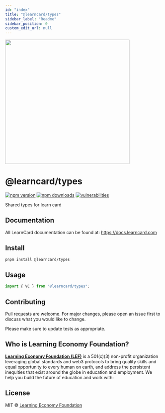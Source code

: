 ```yaml
---
id: "index"
title: "@learncard/types"
sidebar_label: "Readme"
sidebar_position: 0
custom_edit_url: null
---
```


[<img src="https://user-images.githubusercontent.com/2185016/176284693-4ca14052-d067-4ea5-b170-c6cd2594ee23.png" width="400"/>](image.png)
# @learncard/types
[![npm version](https://img.shields.io/npm/v/@learncard/types)](https://www.npmjs.com/package/@learncard/types)
[![npm downloads](https://img.shields.io/npm/dw/@learncard/types)](https://www.npmjs.com/package/@learncard/types)
[![vulnerabilities](https://img.shields.io/snyk/vulnerabilities/npm/@learncard/types)](https://www.npmjs.com/package/@learncard/types)

Shared types for learn card

## Documentation
All LearnCard documentation can be found at:
https://docs.learncard.com

## Install

```bash
pnpm install @learncard/types
```

## Usage

```js
import { VC } from "@learncard/types";
```

## Contributing
Pull requests are welcome. For major changes, please open an issue first to discuss what you would like to change.

Please make sure to update tests as appropriate.

## Who is Learning Economy Foundation?

**[Learning Economy Foundation (LEF)](https://www.learningeconomy.io)** is a 501(c)(3) non-profit organization leveraging global standards and web3 protocols to bring quality skills and equal opportunity to every human on earth, and address the persistent inequities that exist around the globe in education and employment. We help you build the future of education and work with:

## License

MIT © [Learning Economy Foundation](https://github.com/Learning-Economy-Foundation)
